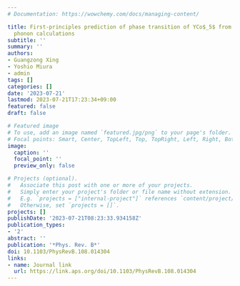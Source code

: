 ```yaml
---
# Documentation: https://wowchemy.com/docs/managing-content/

title: First-principles prediction of phase transition of YCo$_5$ from self-consistent
  phonon calculations
subtitle: ''
summary: ''
authors:
- Guangzong Xing
- Yoshio Miura
- admin
tags: []
categories: []
date: '2023-07-21'
lastmod: 2023-07-21T17:23:34+09:00
featured: false
draft: false

# Featured image
# To use, add an image named `featured.jpg/png` to your page's folder.
# Focal points: Smart, Center, TopLeft, Top, TopRight, Left, Right, BottomLeft, Bottom, BottomRight.
image:
  caption: ''
  focal_point: ''
  preview_only: false

# Projects (optional).
#   Associate this post with one or more of your projects.
#   Simply enter your project's folder or file name without extension.
#   E.g. `projects = ["internal-project"]` references `content/project/deep-learning/index.md`.
#   Otherwise, set `projects = []`.
projects: []
publishDate: '2023-07-21T08:23:33.934158Z'
publication_types:
- '2'
abstract: ''
publication: '*Phys. Rev. B*'
doi: 10.1103/PhysRevB.108.014304
links:
- name: Journal link
  url: https://link.aps.org/doi/10.1103/PhysRevB.108.014304
---
```

